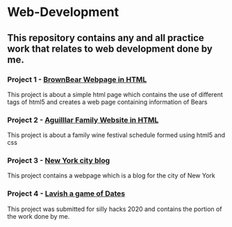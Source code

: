 # Web-Development

## This repository contains any and all practice work that relates to web development done by me.

### Project 1 - [BrownBear Webpage in HTML](https://github.com/Goku-kun/Web-Development/tree/master/BrownBear_webpage)
This project is about a simple html page which contains the use of different tags of html5 and creates a web page containing information of Bears

### Project 2 - [Aguilllar Family Website in HTML](https://github.com/Goku-kun/Web-Development/tree/master/Aguillar%20family%20website)
This project is about a family wine festival schedule formed using html5 and css

### Project 3 - [New York city blog](https://github.com/Goku-kun/Web-Development/tree/master/new-york-city-blog)
This project contains a webpage which is a blog for the city of New York

### Project 4 - [Lavish a game of Dates](https://github.com/Goku-kun/Web-Development/tree/master/lavish-webpage)
This project was submitted for silly hacks 2020 and contains the portion of the work done by me.
